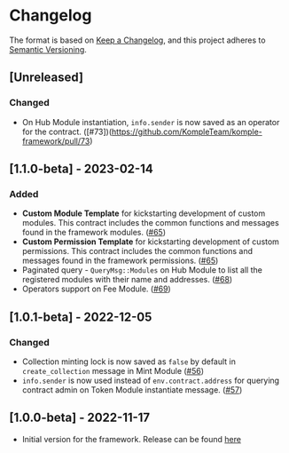 # Changelog

The format is based on [Keep a Changelog](https://keepachangelog.com/en/1.0.0/),
and this project adheres to [Semantic Versioning](https://semver.org/spec/v2.0.0.html).

## [Unreleased]

### Changed

- On Hub Module instantiation, `info.sender` is now saved as an operator for the contract. ([#73])(https://github.com/KompleTeam/komple-framework/pull/73)

## [1.1.0-beta] - 2023-02-14

### Added

- **Custom Module Template** for kickstarting development of custom modules. This contract includes the common functions and messages found in the framework modules. ([#65](https://github.com/KompleTeam/komple-framework/pull/65))
- **Custom Permission Template** for kickstarting development of custom permissions. This contract includes the common functions and messages found in the framework permissions. ([#65](https://github.com/KompleTeam/komple-framework/pull/66))
- Paginated query - `QueryMsg::Modules` on Hub Module to list all the registered modules with their name and addresses. ([#68](https://github.com/KompleTeam/komple-framework/pull/68)) 
- Operators support on Fee Module. ([#69](https://github.com/KompleTeam/komple-framework/pull/69))

## [1.0.1-beta] - 2022-12-05

### Changed

- Collection minting lock is now saved as `false` by default in `create_collection` message in Mint Module ([#56](https://github.com/KompleTeam/komple-framework/pull/56))
- `info.sender` is now used instead of `env.contract.address` for querying contract admin on Token Module instantiate message. ([#57](https://github.com/KompleTeam/komple-framework/pull/57))

## [1.0.0-beta] - 2022-11-17

- Initial version for the framework. Release can be found [here](https://github.com/KompleTeam/komple-framework/releases/tag/v1.0.0-beta) 